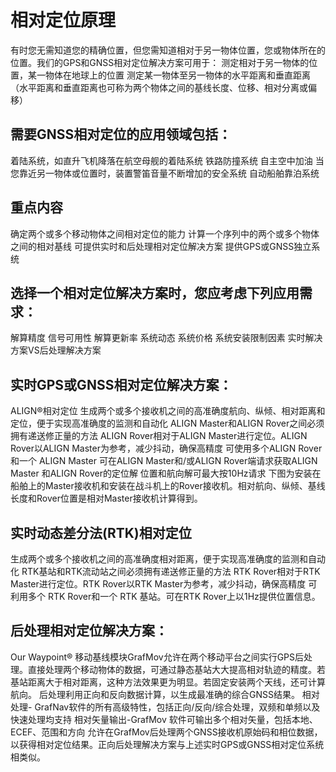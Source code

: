 # 相对定位原理  
有时您无需知道您的精确位置，但您需知道相对于另一物体位置，您或物体所在的位置。我们的GPS和GNSS相对定位解决方案可用于：
测定相对于另一物体的位置，某一物体在地球上的位置
测定某一物体至另一物体的水平距离和垂直距离（水平距离和垂直距离也可称为两个物体之间的基线长度、位移、相对分离或偏移）

##  需要GNSS相对定位的应用领域包括：
着陆系统，如直升飞机降落在航空母舰的着陆系统
铁路防撞系统
自主空中加油
当您靠近另一物体或位置时，装置警笛音量不断增加的安全系统
自动船舶靠泊系统
## 重点内容
确定两个或多个移动物体之间相对定位的能力
计算一个序列中的两个或多个物体之间的相对基线
可提供实时和后处理相对定位解决方案
提供GPS或GNSS独立系统

## 选择一个相对定位解决方案时，您应考虑下列应用需求：
解算精度
信号可用性
解算更新率
系统动态
系统价格
系统安装限制因素
实时解决方案VS后处理解决方案

## 实时GPS或GNSS相对定位解决方案：
ALIGN®相对定位
生成两个或多个接收机之间的高准确度航向、纵倾、相对距离和定位，便于实现高准确度的监测和自动化
ALIGN Master和ALIGN Rover之间必须拥有递送修正量的方法
ALIGN Rover相对于ALIGN Master进行定位。ALIGN Rover以ALIGN Master为参考，减少抖动，确保高精度
可使用多个ALIGN Rover和一个 ALIGN Master
可在ALIGN Master和/或ALIGN Rover端请求获取ALIGN Master 和ALIGN Rover的定位解
位置和航向解可最大按10Hz请求
下图为安装在船舶上的Master接收机和安装在战斗机上的Rover接收机。相对航向、纵倾、基线长度和Rover位置是相对Master接收机计算得到。

## 实时动态差分法(RTK)相对定位
生成两个或多个接收机之间的高准确度相对距离，便于实现高准确度的监测和自动化
RTK基站和RTK流动站之间必须拥有递送修正量的方法
RTK Rover相对于RTK Master进行定位。RTK Rover以RTK Master为参考，减少抖动，确保高精度
可利用多个 RTK Rover和一个 RTK 基站。可在RTK Rover上以1Hz提供位置信息。

## 后处理相对定位解决方案：
Our Waypoint® 移动基线模块GrafMov允许在两个移动平台之间实行GPS后处理。直接处理两个移动物体的数据，可通过静态基站大大提高相对轨迹的精度。若基站距离大于相对距离，这种方法效果更为明显。若固定安装两个天线，还可计算航向。
后处理利用正向和反向数据计算，以生成最准确的综合GNSS结果。
相对处理- GrafNav软件的所有高级特性，包括正向/反向/综合处理，双频和单频以及快速处理均支持
相对矢量输出-GrafMov 软件可输出多个相对矢量，包括本地、ECEF、范围和方向
允许在GrafMov后处理两个GNSS接收机原始码和相位数据，以获得相对定位结果。正向后处理解决方案与上述实时GPS或GNSS相对定位系统相类似。